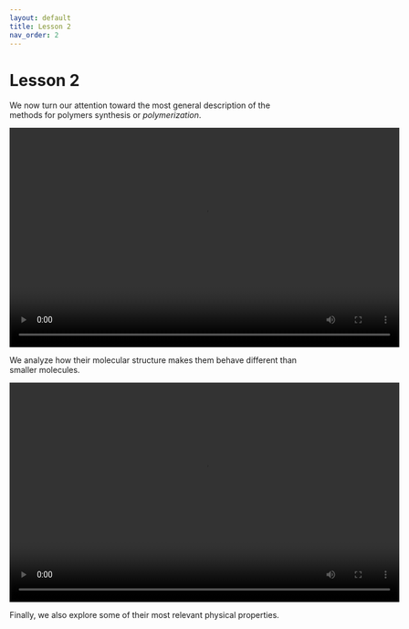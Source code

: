 ```yaml
---
layout: default
title: Lesson 2
nav_order: 2
---
```


# [](#header-1)Lesson 2

We now turn our attention toward the most general description of the methods
for polymers synthesis or *polymerization*.

<video width="683" height="384" controls>
  <source src="../assets/images/lesson2-1.webm" type="video/webm">
</video>

We analyze how their molecular structure makes them behave different than
smaller molecules.

<video width="683" height="384" controls>
  <source src="../assets/images/lesson2-2a.webm" type="video/webm">
</video>

Finally, we also explore some of their most relevant physical properties.
